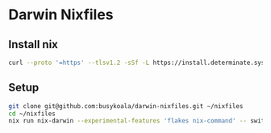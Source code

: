 # Darwin Nixfiles

## Install nix

```bash
curl --proto '=https' --tlsv1.2 -sSf -L https://install.determinate.systems/nix | sh -s -- install
```

## Setup

```bash
git clone git@github.com:busykoala/darwin-nixfiles.git ~/nixfiles
cd ~/nixfiles
nix run nix-darwin --experimental-features 'flakes nix-command' -- switch --flake .
```
